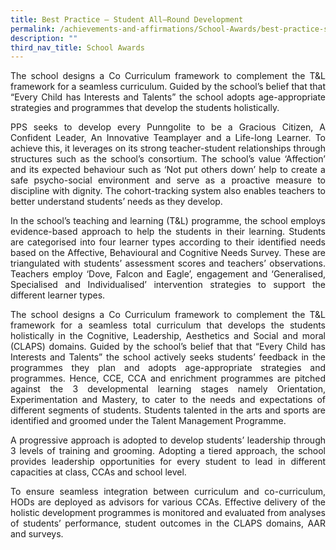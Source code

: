 ```yaml
---
title: Best Practice – Student All–Round Development
permalink: /achievements-and-affirmations/School-Awards/best-practice-student-all-round-development/
description: ""
third_nav_title: School Awards
---
```

<p style="text-align:justify">The school designs a Co Curriculum framework to complement the T&amp;L framework for a seamless curriculum. Guided by the school’s belief that that “Every Child has Interests and Talents” the school adopts age-appropriate strategies and programmes that develop the students holistically.</p><p>

</p><p style="text-align:justify">PPS seeks to develop every Punngolite to be a Gracious Citizen, A Confident Leader, An Innovative Teamplayer and a Life-long Learner. To achieve this, it leverages on its strong teacher-student relationships through structures such as the school’s consortium. The school’s value ‘Affection’ and its expected behaviour such as ‘Not put others down’ help to create a safe psycho-social environment and serve as a proactive measure to discipline with dignity. The cohort-tracking system also enables teachers to better understand students’ needs as they develop.</p>

<p style="text-align:justify">In the school’s teaching and learning (T&amp;L) programme, the school employs evidence-based approach to help the students in their learning. Students are categorised into four learner types according to their identified needs based on the Affective, Behavioural and Cognitive Needs Survey. These are triangulated with students’ assessment scores and teachers’ observations. Teachers employ ‘Dove, Falcon and Eagle’, engagement and ‘Generalised, Specialised and Individualised’ intervention strategies to support the different learner types.</p>

<p style="text-align:justify">The school designs a Co Curriculum framework to complement the T&amp;L framework for a seamless total curriculum that develops the students holistically in the Cognitive, Leadership, Aesthetics and Social and moral (CLAPS) domains. Guided by the school’s belief that that “Every Child has Interests and Talents” the school actively seeks students’ feedback in the programmes they plan and adopts age-appropriate strategies and programmes. Hence, CCE, CCA and enrichment programmes are pitched against the 3 developmental learning stages namely Orientation, Experimentation and Mastery, to cater to the needs and expectations of different segments of students. Students talented in the arts and sports are identified and groomed under the Talent Management Programme.</p>

<p style="text-align:justify">A progressive approach is adopted to develop students’ leadership through 3 levels of training and grooming. Adopting a tiered approach, the school provides leadership opportunities for every student to lead in different capacities at class, CCAs and school level.</p>

<p style="text-align:justify">To ensure seamless integration between curriculum and co-curriculum, HODs are deployed as advisors for various CCAs. Effective delivery of the holistic development programmes is monitored and evaluated from analyses of students’ performance, student outcomes in the CLAPS domains, AAR and surveys.</p>